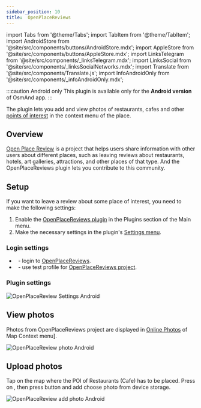 ```yaml
---
sidebar_position: 10
title:  OpenPlaceReviews
---
```


import Tabs from '@theme/Tabs';
import TabItem from '@theme/TabItem';
import AndroidStore from '@site/src/components/buttons/AndroidStore.mdx';
import AppleStore from '@site/src/components/buttons/AppleStore.mdx';
import LinksTelegram from '@site/src/components/_linksTelegram.mdx';
import LinksSocial from '@site/src/components/_linksSocialNetworks.mdx';
import Translate from '@site/src/components/Translate.js';
import InfoAndroidOnly from '@site/src/components/_infoAndroidOnly.mdx';


:::caution Android only
This plugin is available only for the **Android version** of OsmAnd app.
:::


The plugin lets you add and view photos of restaurants, cafes and other [points of interest](../map/point-layers-on-map.md#points-of-interest-poi) in the context menu of the place.

## Overview  

[Open Place Review](https://openplacereviews.org/) is a project that helps users share information with other users about different places, such as leaving reviews about restaurants, hotels, art galleries, attractions, and other places of that type. And the OpenPlaceReviews plugin lets you contribute to this community.  


## Setup  

If you want to leave a review about some place of interest, you need to make the following settings: 
 
1. Enable the [OpenPlaceReviews plugin](../plugins/index.md#enable--disable) in the Plugins section of the Main menu.    
2. Make the necessary settings in the plugin's [Settings menu](#plugin-settings).

### Login settings

- &nbsp;<Translate android="true" ids="login_account"/> - login to [OpenPlaceReviews](https://openplacereviews.org/login).
- &nbsp;<Translate android="true" ids="opr_use_dev_url"/> - use test profile for [OpenPlaceReviews project](https://openplacereviews.org/).


### Plugin settings

*<Translate android="true" ids="shared_string_menu,plugins_menu_group,open_place_reviews,shared_string_settings"/>* 

![OpenPlaceReview Settings Android](@site/static/img/plugins/openplacereviews/openplacereviews_plugin_settings_android.png)



## View photos

Photos from OpenPlaceReviews project are displayed in [Online Photos](../map/map-context-menu.md#online-photos) of Map Context menu].

![OpenPlaceReview photo Android](@site/static/img/plugins/openplacereviews/openplacereviews_photo_android.png)


## Upload photos


Tap on the map where the POI of Restaurants (Cafe) has to be placed. Press on [<Translate android="true" ids="shared_string_actions"/>](../map/map-context-menu.md#actions), then press [<Translate android="true" ids="shared_string_add_photo"/>](../map/map-context-menu.md#online-photos) button and add choose photo from device storage.

![OpenPlaceReview add photo Android](@site/static/img/plugins/openplacereviews/openplacereviews_add_photo_android.png)

